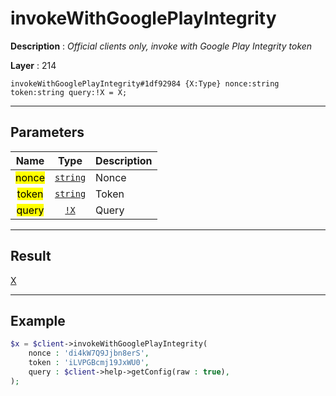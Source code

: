 # invokeWithGooglePlayIntegrity

**Description** : *Official clients only, invoke with Google Play Integrity token*

**Layer** : 214

```tl
invokeWithGooglePlayIntegrity#1df92984 {X:Type} nonce:string token:string query:!X = X;
```

---

## Parameters

| Name | Type | Description |
| :---: | :---: | :--- |
| <mark>nonce</mark> | [`string`](type/string) | Nonce |
| <mark>token</mark> | [`string`](type/string) | Token |
| <mark>query</mark> | [`!X`](type/X) | Query |

---

## Result

[X](type/X)

---

## Example

```php
$x = $client->invokeWithGooglePlayIntegrity(
	nonce : 'di4kW7Q9Jjbn8erS',
	token : 'iLVPGBcmj19JxWU0',
	query : $client->help->getConfig(raw : true),
);
```